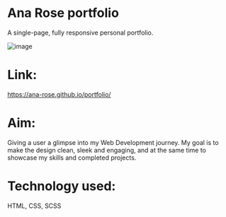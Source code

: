 # Ana Rose portfolio

A single-page, fully responsive personal portfolio.

![image](https://user-images.githubusercontent.com/100544932/159830490-b092dc0e-746b-44a1-b9f2-84d3b65729b4.png)

# Link:
https://ana-rose.github.io/portfolio/

# Aim:
Giving a user a glimpse into my Web Development journey. 
My goal is to make the design clean, sleek and engaging, and at the same time to showcase my skills and completed projects. 

# Technology used:
HTML, CSS, SCSS
